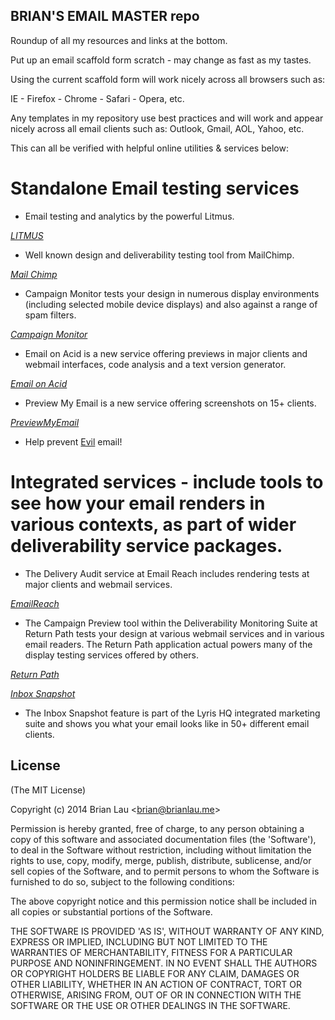 ## BRIAN'S EMAIL MASTER repo


Roundup of all my resources and links at the bottom.

Put up an email scaffold form scratch - may change as fast as my tastes.

Using the current scaffold form will work nicely across all browsers such as:

IE - Firefox - Chrome - Safari - Opera, etc.

Any templates in my repository use best practices and will work and appear nicely across all email clients such as: Outlook, Gmail, AOL, Yahoo, etc.

This can all be verified with helpful online utilities & services below: 



# Standalone Email testing services


* Email testing and analytics by the powerful Litmus.

[*LITMUS*](http://litmus.com/) 


* Well known design and deliverability testing tool from MailChimp.

[*Mail Chimp*](http://templates.mailchimp.com/)


* Campaign Monitor tests your design in numerous display 
environments (including selected mobile device displays) and also 
against a range of spam filters.

[*Campaign Monitor*](https://www.campaignmonitor.com/testing/)


* Email on Acid is a new service offering previews in major clients and webmail interfaces, code analysis and a text version generator.

[*Email on Acid*](http://www.emailonacid.com/)


* Preview My Email is a new service offering screenshots on 15+ clients.

[*PreviewMyEmail*](http://www.previewmyemail.com/)


* Help prevent [Evil](http://brianlau.me/b/images/email_devil.png) email! 


# Integrated services - include tools to see how your email renders in various contexts, as part of wider deliverability service packages.


* The Delivery Audit service at Email Reach includes rendering tests at major clients and webmail services.

[*EmailReach*](http://www.emailreach.com/)


* The Campaign Preview tool within the Deliverability Monitoring Suite at Return Path tests your design at various webmail services and in various email 
readers. The Return Path application actual powers many of the display 
testing services offered by others.

[*Return Path*](http://www.returnpath.com/solutions/)


[*Inbox Snapshot*](http://lyris.com/us-en/products/lyris-hq)

* The Inbox Snapshot feature is part of the Lyris HQ integrated marketing 
suite and shows you what your email looks like in 50+ different email 
clients.




## License 

(The MIT License)

Copyright (c) 2014 Brian Lau &lt;brian@brianlau.me&gt;

Permission is hereby granted, free of charge, to any person obtaining
a copy of this software and associated documentation files (the
'Software'), to deal in the Software without restriction, including
without limitation the rights to use, copy, modify, merge, publish,
distribute, sublicense, and/or sell copies of the Software, and to
permit persons to whom the Software is furnished to do so, subject to
the following conditions:

The above copyright notice and this permission notice shall be
included in all copies or substantial portions of the Software.

THE SOFTWARE IS PROVIDED 'AS IS', WITHOUT WARRANTY OF ANY KIND,
EXPRESS OR IMPLIED, INCLUDING BUT NOT LIMITED TO THE WARRANTIES OF
MERCHANTABILITY, FITNESS FOR A PARTICULAR PURPOSE AND NONINFRINGEMENT.
IN NO EVENT SHALL THE AUTHORS OR COPYRIGHT HOLDERS BE LIABLE FOR ANY
CLAIM, DAMAGES OR OTHER LIABILITY, WHETHER IN AN ACTION OF CONTRACT,
TORT OR OTHERWISE, ARISING FROM, OUT OF OR IN CONNECTION WITH THE
SOFTWARE OR THE USE OR OTHER DEALINGS IN THE SOFTWARE.




